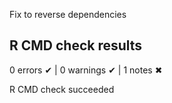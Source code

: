 Fix to reverse dependencies

## R CMD check results

0 errors ✔ \| 0 warnings ✔ \| 1 notes ✖

R CMD check succeeded
